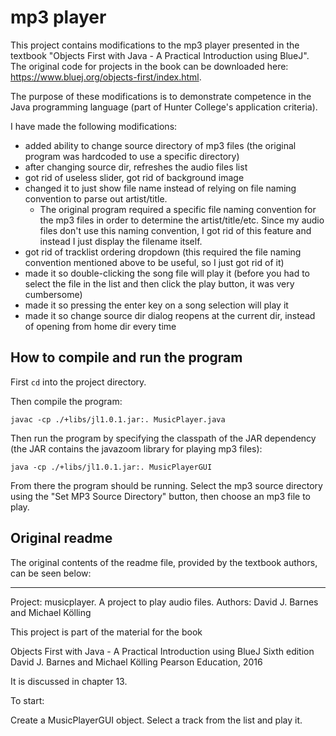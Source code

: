 
# mp3 player

This project contains modifications to the mp3 player presented in the textbook "Objects First with Java - A Practical Introduction using BlueJ". The original code for projects in the book can be downloaded here: https://www.bluej.org/objects-first/index.html.

The purpose of these modifications is to demonstrate competence in the Java programming language (part of Hunter College's application criteria).

I have made the following modifications:

* added ability to change source directory of mp3 files (the original program was hardcoded to use a specific directory)
* after changing source dir, refreshes the audio files list
* got rid of useless slider, got rid of background image
* changed it to just show file name instead of relying on file naming convention to parse out artist/title.
  * The original program required a specific file naming convention for the mp3 files in order to determine the artist/title/etc. Since my audio files don't use this naming convention, I got rid of this feature and instead I just display the filename itself.
* got rid of tracklist ordering dropdown (this required the file naming convention mentioned above to be useful, so I just got rid of it)
* made it so double-clicking the song file will play it (before you had to select the file in the list and then click the play button, it was very cumbersome)
* made it so pressing the enter key on a song selection will play it
* made it so change source dir dialog reopens at the current dir, instead of opening from home dir every time


## How to compile and run the program

First `cd` into the project directory.

Then compile the program:

```
javac -cp ./+libs/jl1.0.1.jar:. MusicPlayer.java
```

Then run the program by specifying the classpath of the JAR dependency (the JAR contains the javazoom library for playing mp3 files):

```
java -cp ./+libs/jl1.0.1.jar:. MusicPlayerGUI
```

From there the program should be running. Select the mp3 source directory using the "Set MP3 Source Directory" button, then choose an mp3 file to play.


## Original readme

The original contents of the readme file, provided by the textbook authors, can be seen below:

---

Project: musicplayer. A project to play audio files.
Authors: David J. Barnes and Michael Kölling

This project is part of the material for the book

   Objects First with Java - A Practical Introduction using BlueJ
   Sixth edition
   David J. Barnes and Michael Kölling
   Pearson Education, 2016

It is discussed in chapter 13.

To start:

Create a MusicPlayerGUI object.
Select a track from the list and play it.

